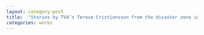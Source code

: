 ```yaml
---
layout: category-post
title:  "Stories by TV4’s Terese Cristiansson from the disaster zone in Turkey"
categories: works
---
```


